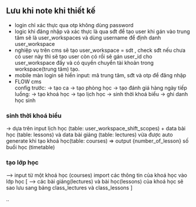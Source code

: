 ## Lưu khi note khi thiết kế
- login chỉ xác thực qua otp không dùng password 
- logic khi đăng nhập và xác thực là qua sđt để tạo user khi gán vào trung tâm sẽ là user_workspaces và dùng username để định danh user_workspace
- nghiệp vụ trên cms sẽ tạo user_workspace = sdt , check sđt nếu chưa có user này thì sẽ tạo user còn có rồi sẽ gán user_id cho user_workspace đấy và có quyền chuyển tài khoản trong workspace(trung tâm) tạo.
- mobile màn login sẽ hiển input: mã trung tâm, sđt và otp để đăng nhập
- FLOW cms  
config trước:
-> tạo ca
-> tạo phòng học
-> tạo đánh giá hàng ngày
tiếp luồng:
-> tạo khoá học -> tạo lịch học -> sinh thời khoá biểu -> ghi danh học sinh

### sinh thời khoá biểu
-> dựa trên input lịch học (table: user_workspace_shift_scopes) + data bài học (table: lessons) và data bài giảng (table: lectures) vừa được auto generate khi tạo khoá học(table: courses) => output {number_of_lesson} số buổi học (timetable)
### tạo lớp học
--> input từ một khoá học (courses) import các thông tin của khoá học vào lớp học [
  --> các bài giảng(lectures) và bài học(lessons) của khoá học sẽ sao lưu sang bảng class_lectures và class_lessons
]

..
